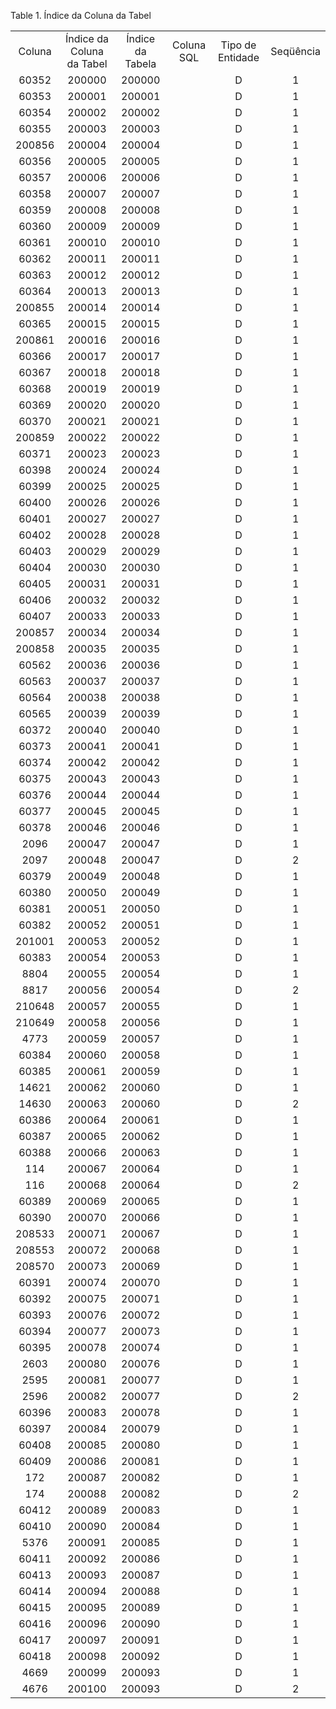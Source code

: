 <div id="d21343e1" class="table">

<div class="table-title">

Table 1. Índice da Coluna da
Tabel

</div>

<div class="table-contents">

|        |                           |                  |            |                  |           |
| :----: | :-----------------------: | :--------------: | :--------: | :--------------: | :-------: |
| Coluna | Índice da Coluna da Tabel | Índice da Tabela | Coluna SQL | Tipo de Entidade | Seqüência |
| 60352  |          200000           |      200000      |            |        D         |     1     |
| 60353  |          200001           |      200001      |            |        D         |     1     |
| 60354  |          200002           |      200002      |            |        D         |     1     |
| 60355  |          200003           |      200003      |            |        D         |     1     |
| 200856 |          200004           |      200004      |            |        D         |     1     |
| 60356  |          200005           |      200005      |            |        D         |     1     |
| 60357  |          200006           |      200006      |            |        D         |     1     |
| 60358  |          200007           |      200007      |            |        D         |     1     |
| 60359  |          200008           |      200008      |            |        D         |     1     |
| 60360  |          200009           |      200009      |            |        D         |     1     |
| 60361  |          200010           |      200010      |            |        D         |     1     |
| 60362  |          200011           |      200011      |            |        D         |     1     |
| 60363  |          200012           |      200012      |            |        D         |     1     |
| 60364  |          200013           |      200013      |            |        D         |     1     |
| 200855 |          200014           |      200014      |            |        D         |     1     |
| 60365  |          200015           |      200015      |            |        D         |     1     |
| 200861 |          200016           |      200016      |            |        D         |     1     |
| 60366  |          200017           |      200017      |            |        D         |     1     |
| 60367  |          200018           |      200018      |            |        D         |     1     |
| 60368  |          200019           |      200019      |            |        D         |     1     |
| 60369  |          200020           |      200020      |            |        D         |     1     |
| 60370  |          200021           |      200021      |            |        D         |     1     |
| 200859 |          200022           |      200022      |            |        D         |     1     |
| 60371  |          200023           |      200023      |            |        D         |     1     |
| 60398  |          200024           |      200024      |            |        D         |     1     |
| 60399  |          200025           |      200025      |            |        D         |     1     |
| 60400  |          200026           |      200026      |            |        D         |     1     |
| 60401  |          200027           |      200027      |            |        D         |     1     |
| 60402  |          200028           |      200028      |            |        D         |     1     |
| 60403  |          200029           |      200029      |            |        D         |     1     |
| 60404  |          200030           |      200030      |            |        D         |     1     |
| 60405  |          200031           |      200031      |            |        D         |     1     |
| 60406  |          200032           |      200032      |            |        D         |     1     |
| 60407  |          200033           |      200033      |            |        D         |     1     |
| 200857 |          200034           |      200034      |            |        D         |     1     |
| 200858 |          200035           |      200035      |            |        D         |     1     |
| 60562  |          200036           |      200036      |            |        D         |     1     |
| 60563  |          200037           |      200037      |            |        D         |     1     |
| 60564  |          200038           |      200038      |            |        D         |     1     |
| 60565  |          200039           |      200039      |            |        D         |     1     |
| 60372  |          200040           |      200040      |            |        D         |     1     |
| 60373  |          200041           |      200041      |            |        D         |     1     |
| 60374  |          200042           |      200042      |            |        D         |     1     |
| 60375  |          200043           |      200043      |            |        D         |     1     |
| 60376  |          200044           |      200044      |            |        D         |     1     |
| 60377  |          200045           |      200045      |            |        D         |     1     |
| 60378  |          200046           |      200046      |            |        D         |     1     |
|  2096  |          200047           |      200047      |            |        D         |     1     |
|  2097  |          200048           |      200047      |            |        D         |     2     |
| 60379  |          200049           |      200048      |            |        D         |     1     |
| 60380  |          200050           |      200049      |            |        D         |     1     |
| 60381  |          200051           |      200050      |            |        D         |     1     |
| 60382  |          200052           |      200051      |            |        D         |     1     |
| 201001 |          200053           |      200052      |            |        D         |     1     |
| 60383  |          200054           |      200053      |            |        D         |     1     |
|  8804  |          200055           |      200054      |            |        D         |     1     |
|  8817  |          200056           |      200054      |            |        D         |     2     |
| 210648 |          200057           |      200055      |            |        D         |     1     |
| 210649 |          200058           |      200056      |            |        D         |     1     |
|  4773  |          200059           |      200057      |            |        D         |     1     |
| 60384  |          200060           |      200058      |            |        D         |     1     |
| 60385  |          200061           |      200059      |            |        D         |     1     |
| 14621  |          200062           |      200060      |            |        D         |     1     |
| 14630  |          200063           |      200060      |            |        D         |     2     |
| 60386  |          200064           |      200061      |            |        D         |     1     |
| 60387  |          200065           |      200062      |            |        D         |     1     |
| 60388  |          200066           |      200063      |            |        D         |     1     |
|  114   |          200067           |      200064      |            |        D         |     1     |
|  116   |          200068           |      200064      |            |        D         |     2     |
| 60389  |          200069           |      200065      |            |        D         |     1     |
| 60390  |          200070           |      200066      |            |        D         |     1     |
| 208533 |          200071           |      200067      |            |        D         |     1     |
| 208553 |          200072           |      200068      |            |        D         |     1     |
| 208570 |          200073           |      200069      |            |        D         |     1     |
| 60391  |          200074           |      200070      |            |        D         |     1     |
| 60392  |          200075           |      200071      |            |        D         |     1     |
| 60393  |          200076           |      200072      |            |        D         |     1     |
| 60394  |          200077           |      200073      |            |        D         |     1     |
| 60395  |          200078           |      200074      |            |        D         |     1     |
|  2603  |          200080           |      200076      |            |        D         |     1     |
|  2595  |          200081           |      200077      |            |        D         |     1     |
|  2596  |          200082           |      200077      |            |        D         |     2     |
| 60396  |          200083           |      200078      |            |        D         |     1     |
| 60397  |          200084           |      200079      |            |        D         |     1     |
| 60408  |          200085           |      200080      |            |        D         |     1     |
| 60409  |          200086           |      200081      |            |        D         |     1     |
|  172   |          200087           |      200082      |            |        D         |     1     |
|  174   |          200088           |      200082      |            |        D         |     2     |
| 60412  |          200089           |      200083      |            |        D         |     1     |
| 60410  |          200090           |      200084      |            |        D         |     1     |
|  5376  |          200091           |      200085      |            |        D         |     1     |
| 60411  |          200092           |      200086      |            |        D         |     1     |
| 60413  |          200093           |      200087      |            |        D         |     1     |
| 60414  |          200094           |      200088      |            |        D         |     1     |
| 60415  |          200095           |      200089      |            |        D         |     1     |
| 60416  |          200096           |      200090      |            |        D         |     1     |
| 60417  |          200097           |      200091      |            |        D         |     1     |
| 60418  |          200098           |      200092      |            |        D         |     1     |
|  4669  |          200099           |      200093      |            |        D         |     1     |
|  4676  |          200100           |      200093      |            |        D         |     2     |

</div>

</div>
